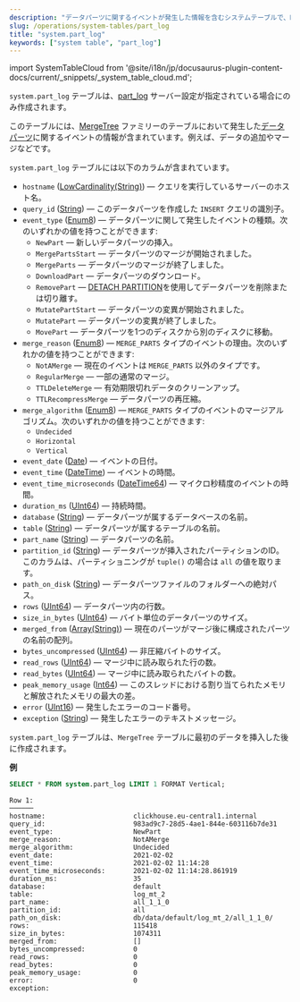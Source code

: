 ```yaml
---
description: "データパーツに関するイベントが発生した情報を含むシステムテーブルで、MergeTreeファミリーのテーブルにおいて、データの追加やマージなどが含まれます。"
slug: /operations/system-tables/part_log
title: "system.part_log"
keywords: ["system table", "part_log"]
---
```

import SystemTableCloud from '@site/i18n/jp/docusaurus-plugin-content-docs/current/_snippets/_system_table_cloud.md';

<SystemTableCloud/>

`system.part_log` テーブルは、[part_log](/operations/server-configuration-parameters/settings#part_log) サーバー設定が指定されている場合にのみ作成されます。

このテーブルには、[MergeTree](../../engines/table-engines/mergetree-family/mergetree.md) ファミリーのテーブルにおいて発生した[データパーツ](../../engines/table-engines/mergetree-family/custom-partitioning-key.md)に関するイベントの情報が含まれています。例えば、データの追加やマージなどです。

`system.part_log` テーブルには以下のカラムが含まれています。

- `hostname` ([LowCardinality(String)](../../sql-reference/data-types/string.md)) — クエリを実行しているサーバーのホスト名。
- `query_id` ([String](../../sql-reference/data-types/string.md)) — このデータパーツを作成した `INSERT` クエリの識別子。
- `event_type` ([Enum8](../../sql-reference/data-types/enum.md)) — データパーツに関して発生したイベントの種類。次のいずれかの値を持つことができます:
    - `NewPart` — 新しいデータパーツの挿入。
    - `MergePartsStart` — データパーツのマージが開始されました。
    - `MergeParts` — データパーツのマージが終了しました。
    - `DownloadPart` — データパーツのダウンロード。
    - `RemovePart` — [DETACH PARTITION](/sql-reference/statements/alter/partition#detach-partitionpart)を使用してデータパーツを削除または切り離す。
    - `MutatePartStart` — データパーツの変異が開始されました。
    - `MutatePart` — データパーツの変異が終了しました。
    - `MovePart` — データパーツを1つのディスクから別のディスクに移動。
- `merge_reason` ([Enum8](../../sql-reference/data-types/enum.md)) — `MERGE_PARTS` タイプのイベントの理由。次のいずれかの値を持つことができます:
    - `NotAMerge` — 現在のイベントは `MERGE_PARTS` 以外のタイプです。
    - `RegularMerge` — 一部の通常のマージ。
    - `TTLDeleteMerge` — 有効期限切れデータのクリーンアップ。
    - `TTLRecompressMerge` — データパーツの再圧縮。
- `merge_algorithm` ([Enum8](../../sql-reference/data-types/enum.md)) — `MERGE_PARTS` タイプのイベントのマージアルゴリズム。次のいずれかの値を持つことができます:
    - `Undecided`
    - `Horizontal`
    - `Vertical`
- `event_date` ([Date](../../sql-reference/data-types/date.md)) — イベントの日付。
- `event_time` ([DateTime](../../sql-reference/data-types/datetime.md)) — イベントの時間。
- `event_time_microseconds` ([DateTime64](../../sql-reference/data-types/datetime64.md)) — マイクロ秒精度のイベントの時間。
- `duration_ms` ([UInt64](../../sql-reference/data-types/int-uint.md)) — 持続時間。
- `database` ([String](../../sql-reference/data-types/string.md)) — データパーツが属するデータベースの名前。
- `table` ([String](../../sql-reference/data-types/string.md)) — データパーツが属するテーブルの名前。
- `part_name` ([String](../../sql-reference/data-types/string.md)) — データパーツの名前。
- `partition_id` ([String](../../sql-reference/data-types/string.md)) — データパーツが挿入されたパーティションのID。このカラムは、パーティショニングが `tuple()` の場合は `all` の値を取ります。
- `path_on_disk` ([String](../../sql-reference/data-types/string.md)) — データパーツファイルのフォルダーへの絶対パス。
- `rows` ([UInt64](../../sql-reference/data-types/int-uint.md)) — データパーツ内の行数。
- `size_in_bytes` ([UInt64](../../sql-reference/data-types/int-uint.md)) — バイト単位のデータパーツのサイズ。
- `merged_from` ([Array(String)](../../sql-reference/data-types/array.md)) — 現在のパーツがマージ後に構成されたパーツの名前の配列。
- `bytes_uncompressed` ([UInt64](../../sql-reference/data-types/int-uint.md)) — 非圧縮バイトのサイズ。
- `read_rows` ([UInt64](../../sql-reference/data-types/int-uint.md)) — マージ中に読み取られた行の数。
- `read_bytes` ([UInt64](../../sql-reference/data-types/int-uint.md)) — マージ中に読み取られたバイトの数。
- `peak_memory_usage` ([Int64](../../sql-reference/data-types/int-uint.md)) — このスレッドにおける割り当てられたメモリと解放されたメモリの最大の差。
- `error` ([UInt16](../../sql-reference/data-types/int-uint.md)) — 発生したエラーのコード番号。
- `exception` ([String](../../sql-reference/data-types/string.md)) — 発生したエラーのテキストメッセージ。

`system.part_log` テーブルは、`MergeTree` テーブルに最初のデータを挿入した後に作成されます。

**例**

``` sql
SELECT * FROM system.part_log LIMIT 1 FORMAT Vertical;
```

``` text
Row 1:
──────
hostname:                      clickhouse.eu-central1.internal
query_id:                      983ad9c7-28d5-4ae1-844e-603116b7de31
event_type:                    NewPart
merge_reason:                  NotAMerge
merge_algorithm:               Undecided
event_date:                    2021-02-02
event_time:                    2021-02-02 11:14:28
event_time_microseconds:       2021-02-02 11:14:28.861919
duration_ms:                   35
database:                      default
table:                         log_mt_2
part_name:                     all_1_1_0
partition_id:                  all
path_on_disk:                  db/data/default/log_mt_2/all_1_1_0/
rows:                          115418
size_in_bytes:                 1074311
merged_from:                   []
bytes_uncompressed:            0
read_rows:                     0
read_bytes:                    0
peak_memory_usage:             0
error:                         0
exception:
```
